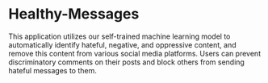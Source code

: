 # Healthy-Messages
This application utilizes our self-trained machine learning model to automatically identify hateful, negative, and oppressive content, and remove this content from various social media platforms. Users can prevent discriminatory comments on their posts and block others from sending hateful messages to them.
